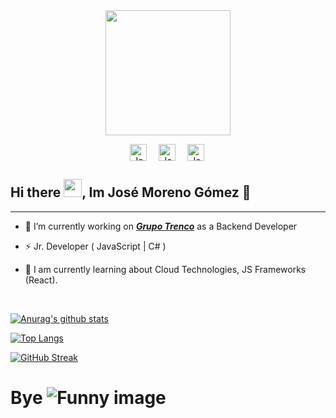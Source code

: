 <html>
<link rel="stylesheet" href="style.css">

<div id="header" align="center">
  <img src="https://media.giphy.com/media/scZPhLqaVOM1qG4lT9/giphy.gif" width="200"/>
</div>

<p align="center" style="display: flex; justify-content: center; gap: 1rem;">
    <a href="mailto:joseutp14@gmail.com">
    <img align="left" alt="José Moreno Gómez" width="27px" src="https://raw.githubusercontent.com/TheDudeThatCode/TheDudeThatCode/master/Assets/Gmail.svg"/></a>
        <a target="_blank" href="https://www.linkedin.com/in/">
        <img align="left" alt="José Moreno Gómez" width="27px" src="https://raw.githubusercontent.com/TheDudeThatCode/TheDudeThatCode/master/Assets/Linkedin.svg" />
        </a>
                <a href="https://twitter.com/">
                <img align="left" alt="José Moreno Gómez | Twitter" width="27px" src="https://raw.githubusercontent.com/TheDudeThatCode/TheDudeThatCode/master/Assets/Twitter.svg" />
                </a>
</html>

</p>



### <h2> **Hi there <img src="https://github.com/TheDudeThatCode/TheDudeThatCode/blob/master/Assets/Hi.gif" width="29px">, Im José Moreno Gómez** 🚀</h2>


<hr>

- 🤖 I’m currently working on ***[Grupo Trenco](http://www.trenco.com.pa/)*** as a Backend Developer

- ⚡ Jr. Developer ( JavaScript | C# )

- 🤔 I am currently learning about Cloud Technologies, JS Frameworks (React).



</br>



<div  >

<div class="GitHubStats">
<p class="GitHubStats1">

[![Anurag's github stats](https://github-readme-stats.vercel.app/api?username=JoseMG-ux&show_icons=true&theme=radical&count_private=true&hide_border=true&include_all_commits=true$text_bold=true&show_owner=true)](https://github.com/anuraghazra/github-readme-stats&)

</p>

</div>

<div class="MostLanguages">

[![Top Langs](https://github-readme-stats.vercel.app/api/top-langs/?username=JoseMG-ux&layout=compact&theme=radical)](https://github.com/anuraghazra/github-readme-stats)

</div>

<div class="CounterStats">

[![GitHub Streak](https://streak-stats.demolab.com?user=JoseMG-ux&theme=horizon&hide_border=true)](https://git.io/streak-stats)

</div>

</div>


### <h1> **Bye** <img src="https://github.com/TheDudeThatCode/TheDudeThatCode/blob/master/Assets/powerup.gif" alt="Funny image">  </h1>
